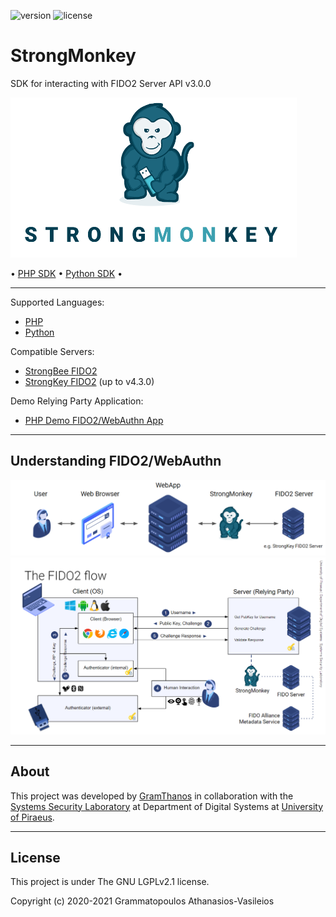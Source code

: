 ![version](https://img.shields.io/badge/StrongMonkey-v0.0.4--beta-green.svg)
![license](https://img.shields.io/github/license/GramThanos/StrongMonkey.svg)

<!--![downloads](https://img.shields.io/github/downloads/GramThanos/StrongMonkey/total.svg)
![downloads](https://img.shields.io/github/downloads/GramThanos/StrongMonkey/v0.0.4-beta/total.svg)-->

# StrongMonkey

SDK for interacting with FIDO2 Server API v3.0.0

![strongmonkey-banner](strongmonkey.png)

• [PHP SDK](php/README.md) • [Python SDK](python/README.md) •

---

Supported Languages: 
 - [PHP](php/README.md)
 - [Python](python/README.md)

Compatible Servers:
 - [StrongBee FIDO2](https://github.com/GramThanos/StrongBee)
 - [StrongKey FIDO2](https://github.com/StrongKey/fido2) (up to v4.3.0)

Demo Relying Party Application:
 - [PHP Demo FIDO2/WebAuthn App](php/DEMO-APP.md)

---

## Understanding FIDO2/WebAuthn

![strongmonkey-simple-diagram](diagram-FIDO2-WebAuthn-simple.png)
![strongmonkey-full-diagram](diagram-FIDO2-WebAuthn-full.png)

---

## About

This project was developed by [GramThanos](https://www.linkedin.com/in/gramthanos/) in collaboration with the [Systems Security Laboratory](https://ssl.ds.unipi.gr/) at Department of Digital Systems at [University of Piraeus](https://www.unipi.gr/).

---

## License

This project is under The GNU LGPLv2.1 license.

Copyright (c) 2020-2021 Grammatopoulos Athanasios-Vasileios
